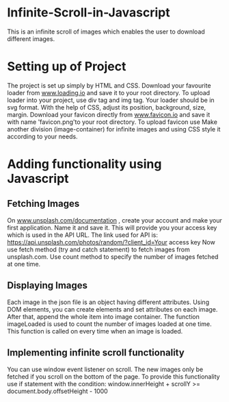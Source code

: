 # Infinite-Scroll-in-Javascript
This is an infinite scroll of images which enables the user to download different images.

# Setting up of Project
The project is set up simply by HTML and CSS.
Download your favourite loader from www.loading.io and save it to your root directory.
To upload loader into your project, use div tag and img tag. Your loader should be in svg format.
With the help of CSS, adjust its position, background, size, margin.
Download your favicon directly from www.favicon.io and save it with name 'favicon.png'to your root directory.
To upload favicon use <link rel = 'shortcut icon' type = image/png href = 'favicon.png'>
Make another division (image-container) for infinite images and using CSS style it according to your needs.

# Adding functionality using Javascript

## Fetching Images
On www.unsplash.com/documentation , create your account and make your first application. Name it and save it.
This will provide you your access key which is used in the API URL. The link used for API is:
https://api.unsplash.com/photos/random/?client_id=Your access key
Now use fetch method (try and catch statement) to fetch images from unsplash.com.
Use count method to specify the number of images fetched at one time.

## Displaying Images
Each image in the json file is an object having different attributes. Using DOM elements, you can create elements and set attributes 
on each image. After that, append the whole item into image container.
The function imageLoaded is used to count the number of images loaded at one time.
This function is called on every time when an image is loaded.

## Implementing infinite scroll functionality
You can use window event listener on scroll. The new images only be fetched if you scroll on the bottom of the page.
To provide this functionality use if statement with the condition:
window.innerHeight + scrollY >= document.body.offsetHeight - 1000  
